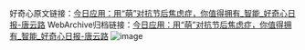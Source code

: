 好奇心原文链接：[今日应用：用“萌”对抗节后焦虑症，你值得拥有_智能_好奇心日报-唐云路](https://www.qdaily.com/articles/6847.html)
WebArchive归档链接：[今日应用：用“萌”对抗节后焦虑症，你值得拥有_智能_好奇心日报-唐云路](http://web.archive.org/web/20160807230150/http://www.qdaily.com/articles/6847.html)
![image](http://ww3.sinaimg.cn/large/007d5XDply1g3wb71u3dwj30u03b57wh)